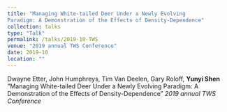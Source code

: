 ```yaml
---
title: "Managing White-tailed Deer Under a Newly Evolving
Paradigm: A Demonstration of the Effects of Density-Dependence"
collection: talks
type: "Talk"
permalink: /talks/2019-10-TWS
venue: "2019 annual TWS Conference"
date: 2019-10
location: ""
---
```


Dwayne Etter, John Humphreys, Tim Van Deelen, Gary Roloff,
**Yunyi Shen** ”Managing White-tailed Deer Under a Newly Evolving
Paradigm: A Demonstration of the Effects of Density-Dependence”
*2019 annual TWS Conference*
